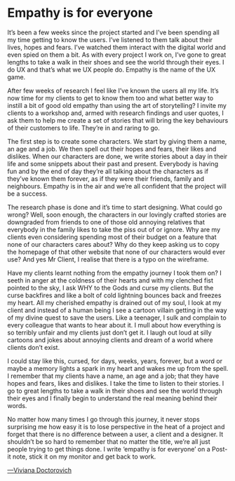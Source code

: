 

# Empathy is for everyone

It’s been a few weeks since the project started and I’ve been spending all my time getting to know the
users. I’ve listened to them talk about their lives, hopes and fears. I’ve watched them interact with the
digital world and even spied on them a bit. As with every project I work on, I’ve gone to great lengths to
take a walk in their shoes and see the world through their eyes. I do UX and that’s what we UX people do.
Empathy is the name of the UX game. 

After few weeks of research I feel like I’ve known the users all my life. It’s now time for my clients to
get to know them too and what better way to instill a bit of good old empathy than using the art of
storytelling? I invite my clients to a workshop and, armed with research findings and user quotes, I ask them
to help me create a set of stories that will bring the key behaviours of their customers to life. They’re in
and raring to go.

The first step is to create some characters. We start by giving them a name, an age and a job. We then spell
out their hopes and fears, their likes and dislikes. When our characters are done, we write stories about a
day in their life and some snippets about their past and present. Everybody is having fun and by the end of
day they’re all talking about the characters as if they’ve known them forever, as if they were their
friends, family and neighbours. Empathy is in the air and we’re all confident that the project will be a
success. 

The research phase is done and it’s time to start designing. What could go wrong? Well, soon enough, the
characters in our lovingly crafted stories are downgraded from friends to one of those old annoying relatives
that everybody in the family likes to take the piss out of or ignore. Why are my clients even considering
spending most of their budget on a feature that none of our characters cares about? Why do they keep asking us
to copy the homepage of that other website that none of our characters would ever use? And yes Mr Client, I
realise that there is a typo on the wireframe.

Have my clients learnt nothing from the empathy journey I took them on? I seeth in anger at the coldness of
their hearts and with my clenched fist pointed to the sky, I ask WHY to the Gods and curse my clients. But the
curse backfires and like a bolt of cold lightning bounces back and freezes my heart. All my cherished empathy
is drained out of my soul, I look at my client and instead of a human being I see a cartoon villain getting in
the way of my divine quest to save the users. Like a teenager, I sulk and complain to every colleague that
wants to hear about it. I mull about how everything is so terribly unfair and my clients just don’t get it.
I laugh out loud at silly cartoons and jokes about annoying clients and dream of a world where clients don’t
exist.

I could stay like this, cursed, for days, weeks, years, forever, but a word or maybe a memory lights a spark
in my heart and wakes me up from the spell. I remember that my clients have a name, an age and a job; that
they have hopes and fears, likes and dislikes. I take the time to listen to their stories. I go to great
lengths to take a walk in their shoes and see the world through their eyes and I finally begin to understand
the real meaning behind their words.

No matter how many times I go through this journey, it never stops surprising me how easy it is to lose
perspective in the heat of a project and forget that there is no difference between a user, a client and a
designer. It shouldn’t be so hard to remember that no matter the title, we’re all just people trying to
get things done. I write ‘empathy is for everyone’ on a Post-it note, stick it on my monitor and get back
to work.

[—Viviana Doctorovich](https://twitter.com/vivdoc)